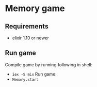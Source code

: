 # Memory game

## Requirements
* elixir 1.10 or newer

## Run game
Compile game by running following in shell:
* `iex -S mix`
Run game:
* `Memory.start`